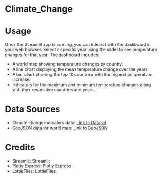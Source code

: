 # Climate_Change

# Usage
Once the Streamlit app is running, you can interact with the dashboard in your web browser. Select a specific year using the slider to see temperature changes for that year. The dashboard includes:

* A world map showing temperature changes by country.
* A line chart displaying the mean temperature change over the years.
* A bar chart showing the top 10 countries with the highest temperature increase.
* Indicators for the maximum and minimum temperature changes along with their respective countries and years.

# Data Sources
* Climate change indicators data: [Link to Dataset](https://www.kaggle.com/datasets/tarunrm09/climate-change-indicators)
* GeoJSON data for world map: [Link to GeoJSON](https://www.kaggle.com/datasets/danielvalyano/country-coord)

# Credits
* Streamlit: Streamlit
* Plotly Express: Plotly Express
* LottieFiles: LottieFiles
